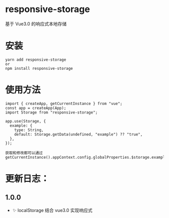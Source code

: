 # responsive-storage

基于 Vue3.0 的响应式本地存储

# 安装

```
yarn add responsive-storage
or
npm install responsive-storage
```

# 使用方法

```
import { createApp, getCurrentInstance } from "vue";
const app = createApp(App);
import Storage from "responsive-storage";

app.use(Storage, {
  example: {
    type: String,
    default: Storage.getData(undefined, "example") ?? "true",
  },
});

获取和修改都可以通过getCurrentInstance().appContext.config.globalProperties.$storage.example
```

# 更新日志：

## 1.0.0

- ✨ localStorage 结合 vue3.0 实现响应式
